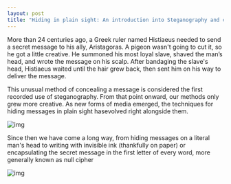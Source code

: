 ```yaml
---
layout: post
title: "Hiding in plain sight: An introduction into Steganography and cryptography"
---
```


More than 24 centuries ago, a Greek ruler named Histiaeus needed to send a secret message to his ally, Aristagoras. A pigeon wasn't going to cut it, so he got a little creative. He summoned his most loyal slave, shaved the man’s head, and wrote the message on his scalp. After bandaging the slave's head, Histiaeus waited until the hair grew back, then sent him on his way to deliver the message.


This unusual method of concealing a message is considered the first recorded use of steganography. From that point onward, our methods only grew more creative. As new forms of media emerged, the techniques for hiding messages in plain sight hasevolved right alongside them.



![img](https://www.tattoolife.com/wp-content/uploads/2021/11/Detail-of-an-illustration-by-Giorgio-De-Gaspari.jpeg)
 

Since then we have come a long way, from hiding messages on a literal man's head to writing with invisible ink (thankfully on paper) or encapsulating the secret message in the first letter of every word, more generally known as null cipher

![img](https://i.imgur.com/5fnUjMQ.png)







